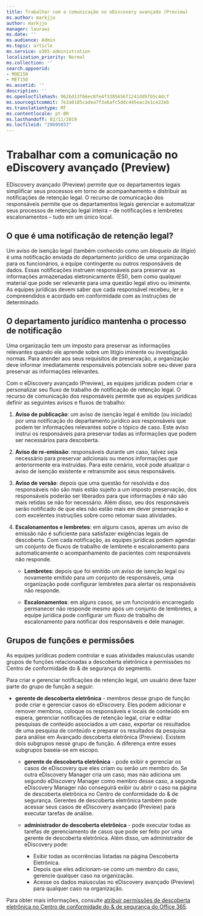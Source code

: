 ```yaml
---
title: Trabalhar com a comunicação no eDiscovery avançado (Preview)
ms.author: markjjo
author: markjjo
manager: laurawi
ms.date: ''
ms.audience: Admin
ms.topic: article
ms.service: o365-administration
localization_priority: Normal
ms.collection: ''
search.appverid:
- MOE150
- MET150
ms.assetid: ''
description: ''
ms.openlocfilehash: 962bd13f66ec8fe4f3385656f1241dd5fb5c4dcf
ms.sourcegitcommit: 7e2a0185cadea7f3a6afc5ddc445eac2e1ce22eb
ms.translationtype: MT
ms.contentlocale: pt-BR
ms.lasthandoff: 02/11/2019
ms.locfileid: "29695037"
---
```

# <a name="work-with-communications-in-advanced-ediscovery-preview"></a>Trabalhar com a comunicação no eDiscovery avançado (Preview)

EDiscovery avançado (Preview) permite que os departamentos legais simplificar seus processos em torno de acompanhamento e distribuir as notificações de retenção legal. O recurso de comunicação dos responsáveis permite que os departamentos legais gerenciar e automatizar seus processos de retenção legal inteira – de notificações e lembretes escalonamentos – tudo em um único local.

## <a name="what-is-a-legal-hold-notification"></a>O que é uma notificação de retenção legal?

Um aviso de isenção legal (também conhecido como um *bloqueio de litígio*) é uma notificação enviada do departamento jurídico de uma organização para os funcionários, a equipe contingente ou outros responsáveis de dados. Essas notificações instruem responsáveis para preservar as informações armazenadas eletronicamente (ESI), bem como qualquer material que pode ser relevante para uma questão legal ativo ou iminente. As equipes jurídicas devem saber que cada responsável recebeu, ler e compreendidos e acordado em conformidade com as instruções de determinado.

## <a name="the-legal-hold-notification-process"></a>O departamento jurídico mantenha o processo de notificação

Uma organização tem um imposto para preservar as informações relevantes quando ele aprende sobre um litígio iminente ou investigação normas. Para atender aos seus requisitos de preservação, a organização deve informar imediatamente responsáveis potenciais sobre seu dever para preservar as informações relevantes. 

Com o eDiscovery avançado (Preview), as equipes jurídicas podem criar e personalizar seu fluxo de trabalho de notificação de retenção legal. O recurso de comunicação dos responsáveis permite que as equipes jurídicas definir as seguintes avisos e fluxos de trabalho:

1. **Aviso de publicação**: um aviso de isenção legal é emitido (ou iniciado) por uma notificação do departamento jurídico aos responsáveis que podem ter informações relevantes sobre o tópico de caso. Este aviso instrui os responsáveis para preservar todas as informações que podem ser necessários para descoberta. 
   
2.  **Aviso de re-emissão**: responsáveis durante um caso, talvez seja necessário para preservar adicionais ou menos informações que anteriormente era instruídas. Para este cenário, você pode atualizar o aviso de isenção existente e retransmite aos seus responsáveis.

3.  **Aviso de versão**: depois que uma questão for resolvida e dos responsáveis não são mais estão sujeito a um imposto preservação, dos responsáveis poderão ser liberados para que informações é não são mais retidas se não for necessário. Além disso, seu dos responsáveis serão notificado de que eles não estão mais em dever preservação e com excelentes instruções sobre como retomar suas atividades.

4. **Escalonamentos e lembretes**: em alguns casos, apenas um aviso de emissão não é suficiente para satisfazer exigências legais de descoberta. Com cada notificação, as equipes jurídicas podem agendar um conjunto de fluxos de trabalho de lembrete e escalonamento para automaticamente o acompanhamento de pacientes com responsáveis não responde.

    - **Lembretes**: depois que foi emitido um aviso de isenção legal ou novamente emitido para um conjunto de responsáveis, uma organização pode configurar lembretes para alertar os responsáveis não responde. 

    - **Escalonamentos**: em alguns casos, se um funcionário encarregado permanecer não responde mesmo após um conjunto de lembretes, a equipe jurídica pode configurar um fluxo de trabalho de escalonamento para notificar dos responsáveis e dele manager.

## <a name="role-groups-and-permissions"></a>Grupos de funções e permissões 

As equipes jurídicas podem controlar e suas atividades maiusculas usando grupos de funções relacionadas a descoberta eletrônica e permissões no Centro de conformidade do & de segurança do segmento. 

Para criar e gerenciar notificações de retenção legal, um usuário deve fazer parte do grupo de função a seguir:

- **gerente de descoberta eletrônica** - membros desse grupo de função pode criar e gerenciar casos do eDiscovery. Eles podem adicionar e remover membros, coloque os responsáveis e locais de conteúdo em espera, gerenciar notificações de retenção legal, criar e editar pesquisas de conteúdo associados a um caso, exportar os resultados de uma pesquisa de conteúdo e preparar os resultados da pesquisa para análise em Avançado descoberta eletrônica (Preview). Existem dois subgrupos nesse grupo de função. A diferença entre esses subgrupos baseia-se em escopo.

  - **gerente de descoberta eletrônica** - pode exibir e gerenciar os casos de eDiscovery que eles criam ou serão um membro do. Se outra eDiscovery Manager cria um caso, mas não adiciona um segundo eDiscovery Manager como membro desse caso, a segunda eDiscovery Manager não conseguirá exibir ou abrir o caso na página de descoberta eletrônica no Centro de conformidade do & de segurança. Gerentes de descoberta eletrônica também pode acessar seus casos de eDiscovery avançado (Preview) para executar tarefas de análise.

  - **administrador de descoberta eletrônica** - pode executar todas as tarefas de gerenciamento de casos que pode ser feito por uma gerente de descoberta eletrônica. Além disso, um administrador de eDiscovery pode:
    
    - Exibir todas as ocorrências listadas na página Descoberta Eletrônica.
    - Depois que eles adicionam-se como um membro do caso, gerencie qualquer caso na organização.
    - Acesse os dados maiusculas no eDiscovery avançado (Preview) para qualquer caso na organização.

Para obter mais informações, consulte [atribuir permissões de descoberta eletrônica no Centro de conformidade do & de segurança do Office 365](../assign-ediscovery-permissions.md).